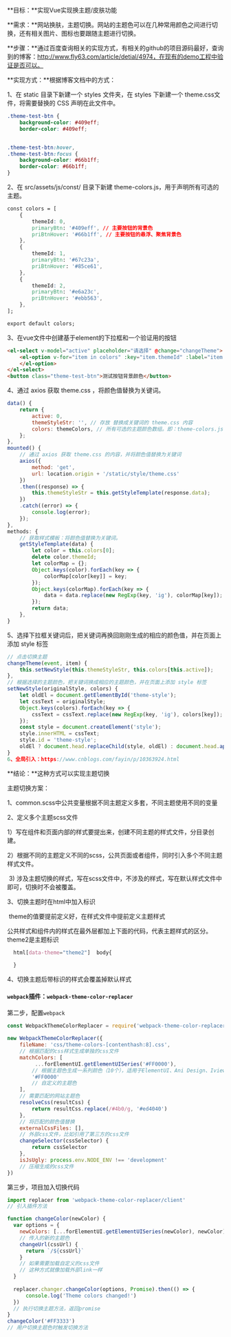 **目标：**实现Vue实现换主题/皮肤功能

**需求：**网站换肤，主题切换。网站的主题色可以在几种常用颜色之间进行切换，还有相关图片、图标也要跟随主题进行切换。

**步骤：**通过百度查询相关的实现方式，有相关的github的项目源码最好，查询到的博客：http://www.fly63.com/article/detial/4974，在现有的demo工程中验证是否可以。

**实现方式：**根据博客文档中的方式：

1、在 static 目录下新建一个 styles 文件夹，在 styles 下新建一个 theme.css文件，将需要替换的 CSS 声明在此文件中。

```css
.theme-test-btn {
    background-color: #409eff;
    border-color: #409eff;


.theme-test-btn:hover,
.theme-test-btn:focus {
    background-color: #66b1ff;
    border-color: #66b1ff;
}
```

2、在 src/assets/js/const/ 目录下新建 theme-colors.js，用于声明所有可选的主题。

```css
const colors = [
    {
        themeId: 0,
        primaryBtn: '#409eff', // 主要按钮的背景色
        priBtnHover: '#66b1ff', // 主要按钮的悬浮、聚焦背景色
    },
    {
        themeId: 1,
        primaryBtn: '#67c23a',
        priBtnHover: '#85ce61',
    },
    {
        themeId: 2,
        primaryBtn: '#e6a23c',
        priBtnHover: '#ebb563',
    },
];

export default colors;
```

3、在vue文件中创建基于element的下拉框和一个验证用的按钮

```html
<el-select v-model="active" placeholder="请选择" @change="changeTheme">
	<el-option v-for="item in colors" :key="item.themeId" :label="item.primaryBtn" :value="item.themeId">
	</el-option>
</el-select>
<button class="theme-test-btn">测试按钮背景颜色</button>
```

4、通过 axios 获取 theme.css ，将颜色值替换为关键词。

```js
data() {
    return {
        active: 0,
        themeStyleStr: '', // 存放 替换成关键词的 theme.css 内容
        colors: themeColors, // 所有可选的主题颜色数组。即：theme-colors.js 文件export的数组
    };
},
mounted() {
    // 通过 axios 获取 theme.css 的内容，并将颜色值替换为关键词
    axios({
		method: 'get',
		url: location.origin + '/static/style/theme.css'
	})
	.then((response) => {
		this.themeStyleStr = this.getStyleTemplate(response.data);
	})
	.catch((error) => {
		console.log(error);
	});
},
methods: {
    // 获取样式模板：将颜色值替换为关键词。
    getStyleTemplate(data) {
        let color = this.colors[0];
        delete color.themeId;
        let colorMap = {};
        Object.keys(color).forEach(key => {
            colorMap[color[key]] = key;
        });
        Object.keys(colorMap).forEach(key => {
            data = data.replace(new RegExp(key, 'ig'), colorMap[key]);
        });
        return data;
    },
}
```

5、选择下拉框关键词后，把关键词再换回刚刚生成的相应的颜色值，并在页面上添加 style 标签

```js
// 点击切换主题
changeTheme(event, item) {
    this.setNewStyle(this.themeStyleStr, this.colors[this.active]);
},
// 根据选择的主题颜色，把关键词换成相应的主题颜色，并在页面上添加 style 标签
setNewStyle(originalStyle, colors) {
    let oldEl = document.getElementById('theme-style');
    let cssText = originalStyle;
    Object.keys(colors).forEach(key => {
        cssText = cssText.replace(new RegExp(key, 'ig'), colors[key]);
    });
    const style = document.createElement('style');
    style.innerHTML = cssText;
    style.id = 'theme-style';
    oldEl ? document.head.replaceChild(style, oldEl) : document.head.appendChild(style);
}
6、全局引入：https://www.cnblogs.com/fayin/p/10363924.html
```

**结论：**这种方式可以实现主题切换



主题切换方案：

1、common.scss中公共变量根据不同主题定义多套，不同主题使用不同的变量

2、定义多个主题scss文件

​      1）写在组件和页面内部的样式要提出来，创建不同主题的样式文件，分目录创建。

​      2）根据不同的主题定义不同的scss，公共页面或者组件，同时引入多个不同主题样式文件。

​      3)   涉及主题切换的样式，写在scss文件中，不涉及的样式，写在默认样式文件中即可，切换时不会被覆盖。

3、切换主题时在html中加入标识

​      theme的值要提前定义好，在样式文件中提前定义主题样式

​       公共样式和组件内的样式在最外层都加上下面的代码，代表主题样式的区分。theme2是主题标识

```css
  html[data-theme="theme2"]  body{
    
  }
```

4、切换主题后带标识的样式会覆盖掉默认样式



#### `webpack`插件：`webpack-theme-color-replacer`

第二步，配置`webpack`

```js
const WebpackThemeColorReplacer = require('webpack-theme-color-replacer')

new WebpackThemeColorReplacer({
    fileName: 'css/theme-colors-[contenthash:8].css',
    // 根据匹配的css样式生成单独的css文件
    matchColors: [
         ...forElementUI.getElementUISeries('#FF0000'),
        // 根据主题色生成一系列颜色（10个），适用于ElementUI、Ani Design、Iview等组件
        '#FF0000'
        // 自定义的主题色
    ],
    // 需要匹配的网站主题色
    resolveCss(resultCss) {
        return resultCss.replace(/#4b0/g, '#ed4040')
    },
    // 将匹配的颜色值替换
    externalCssFiles: [],
    // 外部css文件，比如引用了第三方的css文件
    changeSelector(cssSelector) { 
        return cssSelector
    },
    isJsUgly: process.env.NODE_ENV !== 'development'
    // 压缩生成的css文件
})
```

第三步，项目加入切换代码

```js
import replacer from 'webpack-theme-color-replacer/client'
// 引入插件方法

function changeColor(newColor) {
  var options = {
    newColors: [...forElementUI.getElementUISeries(newColor), newColor],
    // 传入的新的主题色
    changeUrl(cssUrl) {
      return `/${cssUrl}`
    }
    // 如果需要加载自定义的css文件
    // 这种方式就像加载外部link一样
  }
 
  replacer.changer.changeColor(options, Promise).then(() => {
      console.log('Theme colors changed!')
  })
  // 执行切换主题方法，返回promise
}
changeColor('#FF3333')
// 用户切换主题色时触发切换方法
```

